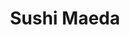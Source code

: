 ---
layout: place
title: "Sushi Maeda"
permalink: /vermont/burlington/sushi-maeda.html
stateAbbr: VT
stateName: Vermont
cityName: Burlington
seo:
  name: "Sushi Maeda"
  type: Restaurant
  links: http://www.sushimaedavt.com/
description: "Sushi Maeda serves delicious sushi in Burlington, Vermont. Try fresh Japanese dishes for a great dining experience. Available for takeout, and dinner."
place_id: ChIJLVkd4YR7ykwRen8_sxO8JL0
photos:
  - name: >-
      places/ChIJLVkd4YR7ykwRen8_sxO8JL0/photos/AeeoHcJHJcaKZ-ELtdVyMsvA4_aGMDXtlDOgvzpZvB4vQCPoi_JSR9aNpLPFmrI0LHbnFksc-jQcQb2nBOsu9eRPY3JzWaQ6xmiqiS72QdS2ZzZdOFQPKNscl-blpwa9XduNQcvw8ANlRKh6U5uE4guZDV5qUgYuaqG20as8dycxhcj1K-t-Q1uqAv_PBVycomebAU00_4wZCKT6LdDEQwN6ijZBMT5sJZ4qg-9LXrVgqbK-VBZFQFw3pJCKviZznEg9kPj_eleWuxM31zQ_pIKHOKjjuyQwTslsdm3VpEI_YBiJ1lkUKAAKkEJPU8go0G37a9v0jRC82hqisK_3Hf0R47RN5CVKgZPsACW6qBYWSVycRuXb6EaUGLfwryxHiv4oY6mKzARN9PUye-XDKmoKoljHeNX9f0SrFnmsTHI-r0jAtQ
    widthPx: 4032
    heightPx: 3024
    authorAttributions:
      - displayName: Philip Yazbak
        uri: https://maps.google.com/maps/contrib/103625529570600273825
        photoUri: >-
          https://lh3.googleusercontent.com/a-/ALV-UjXGWtE1gj5MV7jsvTiuC7knvQhy6z2Gmy-lk-HBfKVmEZs8LIOs=s100-p-k-no-mo
    flagContentUri: >-
      https://www.google.com/local/imagery/report/?cb_client=maps_api_places.places_api&image_key=!1e10!2sCIHM0ogKEICAgIDBu-C3Iw&hl=en-US
    googleMapsUri: >-
      https://www.google.com/maps/place//data=!3m4!1e2!3m2!1sCIHM0ogKEICAgIDBu-C3Iw!2e10!4m2!3m1!1s0x4cca7b84e11d592d:0xbd24bc13b33f7f7a
  - name: >-
      places/ChIJLVkd4YR7ykwRen8_sxO8JL0/photos/AeeoHcKorIjezhKa0Kj_0RU1EU8sxvkQPlZLbIYdeos7IsUvgb7BuYMQ5bXLeakscqtxpSugE0taYjqevJGKQlXohyZvMB9xqhSAclf9TXLmeJvfu3YbUnR9n8I-sNsAWkXI9bE_fK1JK7t_ydAkagR4iIdALZSFaGM-0Lhnb4edF3LIOAGxzUlABq11ue_jZcLEFJBkXJaxlYz0F0TU_Klvfqg60eTcisac3DF817thCXFPKlkK4H_6Rg-Dl73tvW4tAh5AQ0HWi5Inj9suM8-QQjAJVU21iCq8A42wcQJatxvwJQ
    widthPx: 3024
    heightPx: 4032
    authorAttributions:
      - displayName: Sushi Maeda
        uri: https://maps.google.com/maps/contrib/108293589254326153678
        photoUri: >-
          https://lh3.googleusercontent.com/a/ACg8ocI3-g6rLs34SDcj4sJbzV-GecxA-QyJ5JuqXU4E7weZ7gzO3g=s100-p-k-no-mo
    flagContentUri: >-
      https://www.google.com/local/imagery/report/?cb_client=maps_api_places.places_api&image_key=!1e10!2sAF1QipMU_YP5cWBviKnOwICDhB_TV4eAn5DNBSNLAuUd&hl=en-US
    googleMapsUri: >-
      https://www.google.com/maps/place//data=!3m4!1e2!3m2!1sAF1QipMU_YP5cWBviKnOwICDhB_TV4eAn5DNBSNLAuUd!2e10!4m2!3m1!1s0x4cca7b84e11d592d:0xbd24bc13b33f7f7a
  - name: >-
      places/ChIJLVkd4YR7ykwRen8_sxO8JL0/photos/AeeoHcIcK7xJJBDxV8lOPzwvwPF99YhhmXm7Bh5kjwNkEKyTBF8YcMLDKFKlzLurM94u3ebD09thbkl8SxoQ2-mxBRQCJhxfMVa6r_P7c330tu5fPJw7xMcEnCiO0_sswtKnRQVQQaDSYn6jVB_4Ne-FmKZY0XojBP2hGF5p4YVOtMDx6xGZ1XiPQLYbp6BTttA1_Rv7g_OLPllwJG73JBFkrBRoQTu7jQ7PAf_Ts3_eJP1Gc8v6bEdKiL_3t9FtkaWIX5YxAztIyrIkgE2_5Ht2yyBoyzOzUhzg5oPdZR5KPEcllLJi0XFqZ0di3Q43qJmQbs-GJdCd5W6_65CzPmTY63PbmSXf8oBKpBMxQIrqA0fXaR03vMsd-fN9NmbWX9FQsvFwdrLOYotL5ap2UiJYCl8IbTH_RAyvsvFwg1MgrSug6AaX
    widthPx: 4000
    heightPx: 2252
    authorAttributions:
      - displayName: Dylan
        uri: https://maps.google.com/maps/contrib/118076693277086032068
        photoUri: >-
          https://lh3.googleusercontent.com/a-/ALV-UjWTJx-subFUndWGcTf2gBrydAs79XOjeNRzXZDMraUkI8sq60nC=s100-p-k-no-mo
    flagContentUri: >-
      https://www.google.com/local/imagery/report/?cb_client=maps_api_places.places_api&image_key=!1e10!2sCIHM0ogKEICAgICrtvCJwQE&hl=en-US
    googleMapsUri: >-
      https://www.google.com/maps/place//data=!3m4!1e2!3m2!1sCIHM0ogKEICAgICrtvCJwQE!2e10!4m2!3m1!1s0x4cca7b84e11d592d:0xbd24bc13b33f7f7a
  - name: >-
      places/ChIJLVkd4YR7ykwRen8_sxO8JL0/photos/AeeoHcKnMqqPBjrYzzXGpZkTlackeJpnQw1JR6YJzhcrs12dKVtu1ibJGHv53StaIo92Eyznvc_82er7lnODR0YkIBoNgibwJ-_EPbrME6yNjBVY71bhRaq96weM-f7eMiFfXGex6Gww5fpcVYWuTGdmjPlvghp0FNyG2zQI___Sc4eUHCVWKnlrbDO-P8u1HPzXNmlygl5jbaEkCWmuRRQdF5Z7bfWswZMgugUu9WssL-unTBPYgv7LLaUSukTVzu7SebHKII1IYsqoeaBH-FmAos9x5mpWdUsLfzT3Rny95XXoSg
    widthPx: 3024
    heightPx: 4032
    authorAttributions:
      - displayName: Sushi Maeda
        uri: https://maps.google.com/maps/contrib/108293589254326153678
        photoUri: >-
          https://lh3.googleusercontent.com/a/ACg8ocI3-g6rLs34SDcj4sJbzV-GecxA-QyJ5JuqXU4E7weZ7gzO3g=s100-p-k-no-mo
    flagContentUri: >-
      https://www.google.com/local/imagery/report/?cb_client=maps_api_places.places_api&image_key=!1e10!2sAF1QipPi6lW7h7vv4k-RqJh6YKiU9QVsomgoVe-pkJFP&hl=en-US
    googleMapsUri: >-
      https://www.google.com/maps/place//data=!3m4!1e2!3m2!1sAF1QipPi6lW7h7vv4k-RqJh6YKiU9QVsomgoVe-pkJFP!2e10!4m2!3m1!1s0x4cca7b84e11d592d:0xbd24bc13b33f7f7a
  - name: >-
      places/ChIJLVkd4YR7ykwRen8_sxO8JL0/photos/AeeoHcL2kgvaJFVB1k96tXebppfSHvI9YvdEkHX3ALI8hF2q0Vazyt6xYNztTrCkgavH3Rdiw36wDGa7tQilKLkMTOL7LMHd_Gt4tGWKgC2CqpVv5lIUNrC-ON1JSoVkh1TXl0U0OHT0qneWDIKegtbz0NVJWAyPaAiqcmAADnqAgEx1xW-FN-BO94kTfGgxB6rHvWQbHWJbXPbtBXurv40VhyIt_lteL6OYjakfR5US-ht2UNxIlRlWplwDMPc-xbRcCwic_-2AmzLv-OdQ_Iq6gBF4PiuuJaUCty7wM8rRYzESylXjSjc6o4bCPAv-0IkxL_CF7l5-IJsDfB9X1gkSehYuiuMTSUzpvADJ53pGwGU6LAtMOCrNW9fgfHErCtLSXaS1wQ0p61P2woOSIM1AMZ4yFkNunB-QRfKjxDfg1qOlYASg
    widthPx: 3072
    heightPx: 4080
    authorAttributions:
      - displayName: Raj Sheth
        uri: https://maps.google.com/maps/contrib/101739509322636636347
        photoUri: >-
          https://lh3.googleusercontent.com/a-/ALV-UjVlrBPpKM18Nja3KZ9i2Oki3j8odRSAPGpFg-5v1MwGVKXny52SfA=s100-p-k-no-mo
    flagContentUri: >-
      https://www.google.com/local/imagery/report/?cb_client=maps_api_places.places_api&image_key=!1e10!2sCIHM0ogKEICAgICW2-Os4wE&hl=en-US
    googleMapsUri: >-
      https://www.google.com/maps/place//data=!3m4!1e2!3m2!1sCIHM0ogKEICAgICW2-Os4wE!2e10!4m2!3m1!1s0x4cca7b84e11d592d:0xbd24bc13b33f7f7a
  - name: >-
      places/ChIJLVkd4YR7ykwRen8_sxO8JL0/photos/AeeoHcKU5tcSZvj9s1xAaKywPpZFs0Wkv30APg-tumHqS35Fad6sr_P9qViV4m8mFWYcQO-gbqiBmZuYAf8OsTnFJ4yEnLeFUfr5wCojdVaSGylozzT5LpgXUHvOJokfA2xns3d1fHuFojP5f9WCJiAk3kACLpoTklfISyOogt8rK5rcUmmuIeXZHmNakZ6z8oKtSSMcELP6YgE5nOJAsxcjV8RM5b6T9K93f_XBOE2DTaEcAm-C8sz71FrQDCpuzz7JRGId--msV472VUjiWR58orrumwDt6_W7ngDWqO2Pj1cXbDc_c9Ed1FNBar6UgBYUjHNV3BEJxoGmkTfc24drSsKLCEBZs6E08k-VN8jFpjZhKDkbsNPkZGXj3Ng00zcks4BK2Aea2kLPUl2IZtJdJUfmtl3FJSb6xkTIwDrgOKnakjSA
    widthPx: 4032
    heightPx: 3024
    authorAttributions:
      - displayName: Philip Yazbak
        uri: https://maps.google.com/maps/contrib/103625529570600273825
        photoUri: >-
          https://lh3.googleusercontent.com/a-/ALV-UjXGWtE1gj5MV7jsvTiuC7knvQhy6z2Gmy-lk-HBfKVmEZs8LIOs=s100-p-k-no-mo
    flagContentUri: >-
      https://www.google.com/local/imagery/report/?cb_client=maps_api_places.places_api&image_key=!1e10!2sCIHM0ogKEICAgIDBu-C3owE&hl=en-US
    googleMapsUri: >-
      https://www.google.com/maps/place//data=!3m4!1e2!3m2!1sCIHM0ogKEICAgIDBu-C3owE!2e10!4m2!3m1!1s0x4cca7b84e11d592d:0xbd24bc13b33f7f7a
  - name: >-
      places/ChIJLVkd4YR7ykwRen8_sxO8JL0/photos/AeeoHcJLuHvAwOcaH4fdkawQBDNpKyq-fj1XkHPwzMdqiYcNnTbWFlOUHlLkfd3AN9TLFGFIrHXpSsga8Hl84_ZqIYf6KbDVZP22zqnisG6UQqOR2xemMiJp5rAiZsREY6k-IOTwhEi71C_g-Ax6IG9Ws_pwoNBngGvo2mQiaBpzsmq1wcm4b2NI5Ma4o_pykm44gOpAtf-C_Iy-AhubS2tHEwDMr_x6CyxxVfVmLqASKAkFBaiAgLEFsDKx0e6c0RyXb3bfAWAg70XgAhD6afDCdtbgiB-ptRYiI6nleGuHNf1cgCuQWOC-jCBA0kcrcipaxy8GhsPjB7lsyVdEWhKPjvPYv38B6Ca3A986D0f4Cbm_-B7czxWb4O4wZCSetmUvDsNl_2PBKmgsI7CyWTRa9IR2M_kDACTtkt3ygv4igQbIqA
    widthPx: 3072
    heightPx: 4080
    authorAttributions:
      - displayName: Raj Sheth
        uri: https://maps.google.com/maps/contrib/101739509322636636347
        photoUri: >-
          https://lh3.googleusercontent.com/a-/ALV-UjVlrBPpKM18Nja3KZ9i2Oki3j8odRSAPGpFg-5v1MwGVKXny52SfA=s100-p-k-no-mo
    flagContentUri: >-
      https://www.google.com/local/imagery/report/?cb_client=maps_api_places.places_api&image_key=!1e10!2sCIHM0ogKEICAgICW2-OsEw&hl=en-US
    googleMapsUri: >-
      https://www.google.com/maps/place//data=!3m4!1e2!3m2!1sCIHM0ogKEICAgICW2-OsEw!2e10!4m2!3m1!1s0x4cca7b84e11d592d:0xbd24bc13b33f7f7a
  - name: >-
      places/ChIJLVkd4YR7ykwRen8_sxO8JL0/photos/AeeoHcLfH-GjQ7zooZX-9en-QDR2EP1yZa03lxlqmH9TdsDZFOLIPwk6FceM5cWbFgQf0dxuwKbiePCeWOCzpR7OsmPNW8AcnuZBnTiu-bCKG0Jz6No6V30vJi5tGvzr376rc-UYDELl9n2Hzjfm1M-ayDRsdSc4a6F9nX2HvmvLv_5XciWC7aF5dPJx7f029j6y49miYzzwpdu5wMLoVSLiqEwpstlqViGyM_RLPMOws2k1EAx64ZzeGpGuINPc3dE9o4rj4fVVvxRCjukBbh8Dw78JCCJo-ok92IJPklAOYXdAxA
    widthPx: 3024
    heightPx: 4032
    authorAttributions:
      - displayName: Sushi Maeda
        uri: https://maps.google.com/maps/contrib/108293589254326153678
        photoUri: >-
          https://lh3.googleusercontent.com/a/ACg8ocI3-g6rLs34SDcj4sJbzV-GecxA-QyJ5JuqXU4E7weZ7gzO3g=s100-p-k-no-mo
    flagContentUri: >-
      https://www.google.com/local/imagery/report/?cb_client=maps_api_places.places_api&image_key=!1e10!2sAF1QipNkB23M30F18_Oe2dDNcLjZe9RjIo2XR2kptlMP&hl=en-US
    googleMapsUri: >-
      https://www.google.com/maps/place//data=!3m4!1e2!3m2!1sAF1QipNkB23M30F18_Oe2dDNcLjZe9RjIo2XR2kptlMP!2e10!4m2!3m1!1s0x4cca7b84e11d592d:0xbd24bc13b33f7f7a
  - name: >-
      places/ChIJLVkd4YR7ykwRen8_sxO8JL0/photos/AeeoHcLSGZlI0vnw4FN_qkEdvnbm9vvC20CWmsR-GkIoQNE3RDU1JyseSVxw53NoBXXoLByhytXp8bPQ3YuVZLLQjX0el6_AxVfNO2TYyYo6fdIbvoWZfbI0MOqSChPjdcUAd_FA5h9irmdk5PKFmWV7zaaP4t-mhBlXOC0giV6gJyZRmyboM_T-KP2YD-H6uwC-OM3I4FKO1mUZoKtHZnkQzgpO_4dyjr5c5gwqZBgdylpjL8bKX4floXqvDm7TORGPgmT6KlFgsuXPPlTv-jf6YSzbTZ5QDADwjh-sS62_kGx2g6oa6vkqa2AC4vBIJwBBo1v_m08C1l3XZVl2Fc2gA71Uk6SXEX9H3egXzIwUkYzClBQkHM678c44Z-zEb7oqwLKkHTa1LCVo2aX9_vwDTUecMCvcYhG6rw7lex91r3_eAA
    widthPx: 4032
    heightPx: 2268
    authorAttributions:
      - displayName: stephanie busch
        uri: https://maps.google.com/maps/contrib/111349488087919551329
        photoUri: >-
          https://lh3.googleusercontent.com/a-/ALV-UjXRWfWabX3MmGXNUF1hUjYPP-dCBVa7l2CtPjQvTp7Qty-NbBk4wA=s100-p-k-no-mo
    flagContentUri: >-
      https://www.google.com/local/imagery/report/?cb_client=maps_api_places.places_api&image_key=!1e10!2sCIHM0ogKEICAgID2rbbQTA&hl=en-US
    googleMapsUri: >-
      https://www.google.com/maps/place//data=!3m4!1e2!3m2!1sCIHM0ogKEICAgID2rbbQTA!2e10!4m2!3m1!1s0x4cca7b84e11d592d:0xbd24bc13b33f7f7a
  - name: >-
      places/ChIJLVkd4YR7ykwRen8_sxO8JL0/photos/AeeoHcJVopRYs75DC-4wbPR7gv6TMIo0XQcHPzX65p8rGYhcFdc53xxFadcUQbtSsPqZ-ObhQVlfKyU7CRiUyFpJ4WA2TJuxL0-8vZ9p9EGaPxYdTupwSw7-ACZAxCEEoal4Wd_lnHSAVWtOQNUFdeJ288_ll81V6IovmK-6eEDtp8-84rau1CVpMoplc3eopzsfLWH-yvrlmqtm4ONH4lIunEM455WbnoiMmVPVxHqv5OB4JqXSPn8C7ZrhIGqPB2tUNLR7pQDGoTobBSFeEOyWYyO-eVkWim5uJJjfBXZmn6UTfBrHRw17vK9q7G9k9Y_B8d4LYjD88cSQvM8zkYQhbtMNk11ZNIg7RvSzk7Hlg2JrfQFO62OcGsagBAkoB6_LzCq2q92v4Ay64j3G1aws7ieVqa9XPbpC2OM3cYZXUPlAFg
    widthPx: 3024
    heightPx: 4032
    authorAttributions:
      - displayName: Claire Chiang
        uri: https://maps.google.com/maps/contrib/111432421635704240688
        photoUri: >-
          https://lh3.googleusercontent.com/a-/ALV-UjVazdVeXMZxA7CvR9Jd7icY57zBC_O8hIIEB-SwVj6hFy63-zTW=s100-p-k-no-mo
    flagContentUri: >-
      https://www.google.com/local/imagery/report/?cb_client=maps_api_places.places_api&image_key=!1e10!2sCIHM0ogKEICAgICeu4WxDw&hl=en-US
    googleMapsUri: >-
      https://www.google.com/maps/place//data=!3m4!1e2!3m2!1sCIHM0ogKEICAgICeu4WxDw!2e10!4m2!3m1!1s0x4cca7b84e11d592d:0xbd24bc13b33f7f7a
address: 152 Cherry St, Burlington, VT 05401, USA
street: 152 Cherry St
city: Burlington
state: VT
zip: '05401'
country: USA
neighborhood: null
latitude: '44.479610'
longitude: '-73.211957'
accessibility_options: null
business_status: OPERATIONAL
name: Sushi Maeda
google_maps_links:
  directionsUri: >-
    https://www.google.com/maps/dir//''/data=!4m7!4m6!1m1!4e2!1m2!1m1!1s0x4cca7b84e11d592d:0xbd24bc13b33f7f7a!3e0
  placeUri: https://maps.google.com/?cid=13629225165127647098
  writeAReviewUri: >-
    https://www.google.com/maps/place//data=!4m3!3m2!1s0x4cca7b84e11d592d:0xbd24bc13b33f7f7a!12e1
  reviewsUri: >-
    https://www.google.com/maps/place//data=!4m4!3m3!1s0x4cca7b84e11d592d:0xbd24bc13b33f7f7a!9m1!1b1
  photosUri: >-
    https://www.google.com/maps/place//data=!4m3!3m2!1s0x4cca7b84e11d592d:0xbd24bc13b33f7f7a!10e5
primary_type: Sushi Restaurant
opening_hours:
  regular: null
  current: null
secondary_opening_hours:
  regular:
    weekdayDescriptions: null
    type: null
  current:
    weekdayDescriptions: null
    type: null
phone: (802) 800-1801
price_level: null
price_range: $30 &ndash; $50
rating: '4.5'
rating_count: 0
website: http://www.sushimaedavt.com/
reviews:
  - name: >-
      places/ChIJLVkd4YR7ykwRen8_sxO8JL0/reviews/ChZDSUhNMG9nS0VJQ0FnSUNqcGZUbEF3EAE
    relativePublishTimeDescription: 11 months ago
    rating: 5
    text:
      text: >-
        Best sushi I've had in Vermont! Cute location, server was very
        attentive. Good quality for the price. My biggest concern was the amount
        of unused space, I wonder if being open as a bar/lounge or even having
        some relaxed music performances in the back could get more people in?
        The location has a lot of potential if used right.
      languageCode: en
    originalText:
      text: >-
        Best sushi I've had in Vermont! Cute location, server was very
        attentive. Good quality for the price. My biggest concern was the amount
        of unused space, I wonder if being open as a bar/lounge or even having
        some relaxed music performances in the back could get more people in?
        The location has a lot of potential if used right.
      languageCode: en
    authorAttribution:
      displayName: MJ Griego
      uri: https://www.google.com/maps/contrib/107141177199167979564/reviews
      photoUri: >-
        https://lh3.googleusercontent.com/a/ACg8ocLxg_CZNOdBA-GIdlbud08ICqxzC93w-7KMJ7eBf9oMxDzRNgk=s128-c0x00000000-cc-rp-mo-ba4
    publishTime: '2024-04-30T14:35:04.378712Z'
    flagContentUri: >-
      https://www.google.com/local/review/rap/report?postId=ChZDSUhNMG9nS0VJQ0FnSUNqcGZUbEF3EAE&d=17924085&t=1
    googleMapsUri: >-
      https://www.google.com/maps/reviews/data=!4m6!14m5!1m4!2m3!1sChZDSUhNMG9nS0VJQ0FnSUNqcGZUbEF3EAE!2m1!1s0x4cca7b84e11d592d:0xbd24bc13b33f7f7a
  - name: >-
      places/ChIJLVkd4YR7ykwRen8_sxO8JL0/reviews/ChZDSUhNMG9nS0VJQ0FnSUNIZ1lyLVRnEAE
    relativePublishTimeDescription: 7 months ago
    rating: 4
    text:
      text: >-
        I ordered the Sushi picked by the chef, scallop roll, and a beer. The
        service was good considering there was one server in the restaurant at
        the time. I really enjoyed the scallop roll and tuna roll.
      languageCode: en
    originalText:
      text: >-
        I ordered the Sushi picked by the chef, scallop roll, and a beer. The
        service was good considering there was one server in the restaurant at
        the time. I really enjoyed the scallop roll and tuna roll.
      languageCode: en
    authorAttribution:
      displayName: Jae Kim
      uri: https://www.google.com/maps/contrib/100526659564138959385/reviews
      photoUri: >-
        https://lh3.googleusercontent.com/a/ACg8ocLGMWL0Wpm0vnNIZnzL5jo24pyQIAQnWNl2w3C8QXsHatYn=s128-c0x00000000-cc-rp-mo-ba4
    publishTime: '2024-09-05T15:30:07.843168Z'
    flagContentUri: >-
      https://www.google.com/local/review/rap/report?postId=ChZDSUhNMG9nS0VJQ0FnSUNIZ1lyLVRnEAE&d=17924085&t=1
    googleMapsUri: >-
      https://www.google.com/maps/reviews/data=!4m6!14m5!1m4!2m3!1sChZDSUhNMG9nS0VJQ0FnSUNIZ1lyLVRnEAE!2m1!1s0x4cca7b84e11d592d:0xbd24bc13b33f7f7a
  - name: >-
      places/ChIJLVkd4YR7ykwRen8_sxO8JL0/reviews/ChdDSUhNMG9nS0VJQ0FnSURCMjVfV2h3RRAB
    relativePublishTimeDescription: 2 years ago
    rating: 4
    text:
      text: >-
        We were curious to try Sushi Maeda as we have walked past and looked in
        but each time we have been there seemed to be a long wait of 30+
        minutes. Finally we went around 5:00 pm and were able to get a seat. We
        eat largely plant based and wanted to try the vegetable sushi. We
        ordered green tea to start which was excellent (and we have green
        often). We also got Daikon Dengaku which was a soft and warm almost
        potato like consistency with an incredible sweet and gooey miso sauce on
        top that was like nothing we have ever eaten before but was incredible.
        We also ordered three different vegetable sushis: Shitake, Kanpyo (white
        gourd), and Shiba Zuke Shiso (pickle mixture). I was pleasantly
        surprised by the individual quality of each piece of sushi. One slight
        critique was how small they were (felt just less an inch in diameter)
        and there were only 6 of each kind. I realize many probably go to get an
        entree which would have more food but we just wanted sushi. All in all
        the quality was excellent and the restaurant has a sort of upscale vibe
        with restrained staff. Personally I will be getting sushi from other
        sources going forward just because I tend to want larger portions but
        this is a great spot to try if you are craving great authentic Japanese
        style sushi.
      languageCode: en
    originalText:
      text: >-
        We were curious to try Sushi Maeda as we have walked past and looked in
        but each time we have been there seemed to be a long wait of 30+
        minutes. Finally we went around 5:00 pm and were able to get a seat. We
        eat largely plant based and wanted to try the vegetable sushi. We
        ordered green tea to start which was excellent (and we have green
        often). We also got Daikon Dengaku which was a soft and warm almost
        potato like consistency with an incredible sweet and gooey miso sauce on
        top that was like nothing we have ever eaten before but was incredible.
        We also ordered three different vegetable sushis: Shitake, Kanpyo (white
        gourd), and Shiba Zuke Shiso (pickle mixture). I was pleasantly
        surprised by the individual quality of each piece of sushi. One slight
        critique was how small they were (felt just less an inch in diameter)
        and there were only 6 of each kind. I realize many probably go to get an
        entree which would have more food but we just wanted sushi. All in all
        the quality was excellent and the restaurant has a sort of upscale vibe
        with restrained staff. Personally I will be getting sushi from other
        sources going forward just because I tend to want larger portions but
        this is a great spot to try if you are craving great authentic Japanese
        style sushi.
      languageCode: en
    authorAttribution:
      displayName: Philip Yazbak
      uri: https://www.google.com/maps/contrib/103625529570600273825/reviews
      photoUri: >-
        https://lh3.googleusercontent.com/a-/ALV-UjXGWtE1gj5MV7jsvTiuC7knvQhy6z2Gmy-lk-HBfKVmEZs8LIOs=s128-c0x00000000-cc-rp-mo-ba6
    publishTime: '2023-01-29T18:44:11.268792Z'
    flagContentUri: >-
      https://www.google.com/local/review/rap/report?postId=ChdDSUhNMG9nS0VJQ0FnSURCMjVfV2h3RRAB&d=17924085&t=1
    googleMapsUri: >-
      https://www.google.com/maps/reviews/data=!4m6!14m5!1m4!2m3!1sChdDSUhNMG9nS0VJQ0FnSURCMjVfV2h3RRAB!2m1!1s0x4cca7b84e11d592d:0xbd24bc13b33f7f7a
  - name: >-
      places/ChIJLVkd4YR7ykwRen8_sxO8JL0/reviews/ChdDSUhNMG9nS0VJQ0FnSUR2eVlLN3FBRRAB
    relativePublishTimeDescription: 3 months ago
    rating: 1
    text:
      text: >-
        We walked in on the Friday before Christmas and there was one person at
        the bar and a couple at a table. We proceeded to wait at the host
        station for a few minutes while the server talked with the couple. I
        decided to go to the bathroom while we waited. When I got out of the
        bathroom, the server was still talking to the couple and my husband was
        still waiting at the host station. The server was facing the door the
        whole time, so plenty of opportunity to stop her personal conversation
        and at least greet us at any time.


        We then decided to sit at the bar where she handed us menus. Several
        minutes went by before she took our simple order of a half bottle of
        sake and 3 sushi rolls. Nothing too elaborate. As we waited for our
        sake,  my husband went to the bathroom. When he returned, he mentioned
        that someone was in the other stall watching sports news on his phone.
        Pretty odd. A few minutes after we got our sake, an older man slowly
        moved from the bathroom to the open kitchen area... clearly the man
        watching sports in the bathroom. He walked into the sushi bar area of
        the open kitchen and washed his hands. I guess that's a plus.


        It was around this time that the couple and the man at the bar finished
        their patronage and left independently of each other. We were the only
        ones in the entire place. We proceeded to sit at the bar for another 35
        minutes without seeing the waitress or any food, with the old man behind
        the sushi bar just shuffling around in slow motion. It was too far away
        to know if he was making our food or not. At this point, we got up,
        threw some cash on the bar for the sake we had consumed, and walked out.


        Three Sushi Rolls should never take more than 15 minutes. We were there
        for the better part of an hour. I DO NOT recommend this place. Hard
        pass...
      languageCode: en
    originalText:
      text: >-
        We walked in on the Friday before Christmas and there was one person at
        the bar and a couple at a table. We proceeded to wait at the host
        station for a few minutes while the server talked with the couple. I
        decided to go to the bathroom while we waited. When I got out of the
        bathroom, the server was still talking to the couple and my husband was
        still waiting at the host station. The server was facing the door the
        whole time, so plenty of opportunity to stop her personal conversation
        and at least greet us at any time.


        We then decided to sit at the bar where she handed us menus. Several
        minutes went by before she took our simple order of a half bottle of
        sake and 3 sushi rolls. Nothing too elaborate. As we waited for our
        sake,  my husband went to the bathroom. When he returned, he mentioned
        that someone was in the other stall watching sports news on his phone.
        Pretty odd. A few minutes after we got our sake, an older man slowly
        moved from the bathroom to the open kitchen area... clearly the man
        watching sports in the bathroom. He walked into the sushi bar area of
        the open kitchen and washed his hands. I guess that's a plus.


        It was around this time that the couple and the man at the bar finished
        their patronage and left independently of each other. We were the only
        ones in the entire place. We proceeded to sit at the bar for another 35
        minutes without seeing the waitress or any food, with the old man behind
        the sushi bar just shuffling around in slow motion. It was too far away
        to know if he was making our food or not. At this point, we got up,
        threw some cash on the bar for the sake we had consumed, and walked out.


        Three Sushi Rolls should never take more than 15 minutes. We were there
        for the better part of an hour. I DO NOT recommend this place. Hard
        pass...
      languageCode: en
    authorAttribution:
      displayName: KIM CHAIT
      uri: https://www.google.com/maps/contrib/101301547320573441098/reviews
      photoUri: >-
        https://lh3.googleusercontent.com/a-/ALV-UjUrD9ULs0vNjsSmYD7WAYkD0IOdheTmcnlmJgD01htyz17n4Y4=s128-c0x00000000-cc-rp-mo
    publishTime: '2024-12-21T16:18:56.366650Z'
    flagContentUri: >-
      https://www.google.com/local/review/rap/report?postId=ChdDSUhNMG9nS0VJQ0FnSUR2eVlLN3FBRRAB&d=17924085&t=1
    googleMapsUri: >-
      https://www.google.com/maps/reviews/data=!4m6!14m5!1m4!2m3!1sChdDSUhNMG9nS0VJQ0FnSUR2eVlLN3FBRRAB!2m1!1s0x4cca7b84e11d592d:0xbd24bc13b33f7f7a
  - name: >-
      places/ChIJLVkd4YR7ykwRen8_sxO8JL0/reviews/ChZDSUhNMG9nS0VJQ0FnSUNPbGJhNlZnEAE
    relativePublishTimeDescription: 2 years ago
    rating: 5
    text:
      text: >-
        The sushi and service were spectacular. Fish selection was great. Every
        single bite I had from the Special Sushi Sampler was different and
        packed with great flavors. The portion sizes of the fish were a little
        too generous compared to the rice but in the end it was a great bonus.
        It showed off the freshness and quality of the cuts they use. The
        service staff were very attentive the moment we walked through the doors
        and worked very hard to deliver a great meal service.
      languageCode: en
    originalText:
      text: >-
        The sushi and service were spectacular. Fish selection was great. Every
        single bite I had from the Special Sushi Sampler was different and
        packed with great flavors. The portion sizes of the fish were a little
        too generous compared to the rice but in the end it was a great bonus.
        It showed off the freshness and quality of the cuts they use. The
        service staff were very attentive the moment we walked through the doors
        and worked very hard to deliver a great meal service.
      languageCode: en
    authorAttribution:
      displayName: Justin M
      uri: https://www.google.com/maps/contrib/114726144066232241477/reviews
      photoUri: >-
        https://lh3.googleusercontent.com/a-/ALV-UjUYo3n57d0alg7mgUzyadtxTm4hNbmYN_ACTGwPnV7sfnDhWjpp=s128-c0x00000000-cc-rp-mo
    publishTime: '2022-06-15T14:19:28.749238Z'
    flagContentUri: >-
      https://www.google.com/local/review/rap/report?postId=ChZDSUhNMG9nS0VJQ0FnSUNPbGJhNlZnEAE&d=17924085&t=1
    googleMapsUri: >-
      https://www.google.com/maps/reviews/data=!4m6!14m5!1m4!2m3!1sChZDSUhNMG9nS0VJQ0FnSUNPbGJhNlZnEAE!2m1!1s0x4cca7b84e11d592d:0xbd24bc13b33f7f7a
parking_options: null
payment_options:
  acceptsDebitCards: true
  acceptsCashOnly: false
  acceptsNfc: true
allow_dogs: null
curbside_pickup: false
delivery: false
dine_in: null
good_for_children: null
good_for_groups: null
good_for_sports: null
live_music: null
menu_for_children: null
outdoor_seating: null
reservable: null
restroom: null
serves_beer: true
serves_breakfast: null
serves_brunch: null
serves_cocktails: true
serves_coffee: null
serves_dinner: true
serves_dessert: null
serves_lunch: null
serves_vegetarian_food: null
serves_wine: true
takeout: true
update_category: essentials
summary: null

---